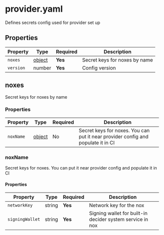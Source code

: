 # provider.yaml

Defines secrets config used for provider set up

## Properties

| Property  | Type             | Required | Description                   |
|-----------|------------------|----------|-------------------------------|
| `noxes`   | [object](#noxes) | **Yes**  | Secret keys for noxes by name |
| `version` | number           | **Yes**  | Config version                |

## noxes

Secret keys for noxes by name

### Properties

| Property  | Type               | Required | Description                                                                      |
|-----------|--------------------|----------|----------------------------------------------------------------------------------|
| `noxName` | [object](#noxname) | No       | Secret keys for noxes. You can put it near provider config and populate it in CI |

### noxName

Secret keys for noxes. You can put it near provider config and populate it in CI

#### Properties

| Property        | Type   | Required | Description                                               |
|-----------------|--------|----------|-----------------------------------------------------------|
| `networkKey`    | string | **Yes**  | Network key for the nox                                   |
| `signingWallet` | string | **Yes**  | Signing wallet for built-in decider system service in nox |

